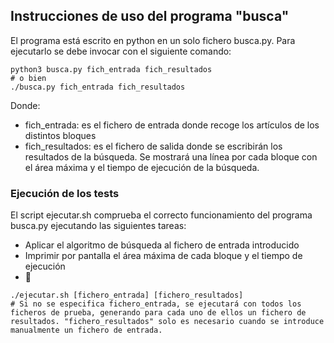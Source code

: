## Instrucciones de uso del programa "busca"

El programa está escrito en python en un solo fichero busca.py. Para ejecutarlo se debe invocar con el siguiente comando:

```shell
python3 busca.py fich_entrada fich_resultados
# o bien
./busca.py fich_entrada fich_resultados
```

Donde:
- fich_entrada: es el fichero de entrada donde recoge los artículos de los distintos bloques
- fich_resultados: es el fichero de salida donde se escribirán los resultados de la búsqueda.
Se mostrará una línea por cada bloque con el área máxima y el tiempo de ejecución de la búsqueda.

### Ejecución de los tests

El script ejecutar.sh comprueba el correcto funcionamiento del programa busca.py ejecutando las siguientes tareas:
- Aplicar el algoritmo de búsqueda al fichero de entrada introducido
- Imprimir por pantalla el área máxima de cada bloque y el tiempo de ejecución
- 🎃

```shell
./ejecutar.sh [fichero_entrada] [fichero_resultados]
# Si no se especifica fichero_entrada, se ejecutará con todos los ficheros de prueba, generando para cada uno de ellos un fichero de resultados. "fichero_resultados" solo es necesario cuando se introduce manualmente un fichero de entrada.
```